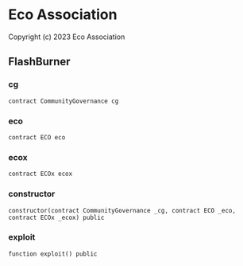 # Eco Association

Copyright (c) 2023 Eco Association

## FlashBurner

### cg

```solidity
contract CommunityGovernance cg
```

### eco

```solidity
contract ECO eco
```

### ecox

```solidity
contract ECOx ecox
```

### constructor

```solidity
constructor(contract CommunityGovernance _cg, contract ECO _eco, contract ECOx _ecox) public
```

### exploit

```solidity
function exploit() public
```


